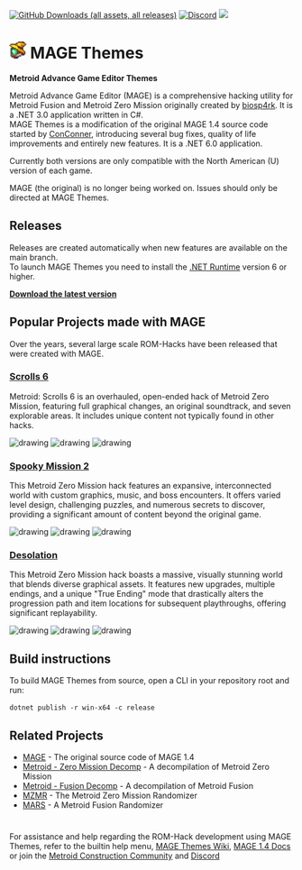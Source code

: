 [![GitHub Downloads (all assets, all releases)](https://img.shields.io/github/downloads/ConConner/MAGE-Themes/total?style=flat-square&color=%25232ea043&label=Downloads)](https://github.com/ConConner/MAGE-Themes/releases/latest)
[![Discord](https://img.shields.io/discord/675716572156788776?color=%2347a6ff&label=Dev.%20Discord&logo=Discord&logoColor=%23FFFFFF&style=flat-square)](https://discord.gg/YT6M2rAqqS) [![](https://img.shields.io/badge/Community-Metroid%20Construction-eb7f00?style=flat-square)](https://metroidconstruction.com/)

 # <img src="mage/Resources/Icons/mage.png" width="30"> MAGE Themes
 **Metroid Advance Game Editor Themes**

Metroid Advance Game Editor (MAGE) is a comprehensive hacking utility for Metroid Fusion and Metroid Zero Mission originally created by [biosp4rk](https://github.com/biosp4rk). It is a .NET 3.0 application written in C#.  
MAGE Themes is a modification of the original MAGE 1.4 source code started by [ConConner](https://github.com/ConConner), introducing several bug fixes, quality of life improvements and entirely new features. It is a .NET 6.0 application.

Currently both versions are only compatible with the North American (U) version of each game.

MAGE (the original) is no longer being worked on. Issues should only be directed at MAGE Themes.

## Releases
Releases are created automatically when new features are available on the main branch.  
To launch MAGE Themes you need to install the [.NET Runtime](https://dotnet.microsoft.com/en-us/download/dotnet/thank-you/runtime-desktop-9.0.8-windows-x64-installer) version 6 or higher.

**[Download the latest version](https://github.com/ConConner/MAGE-Themes/releases/latest)**

## Popular Projects made with MAGE
Over the years, several large scale ROM-Hacks have been released that were created with MAGE.

### [Scrolls 6](https://metroidconstruction.com/hack.php?id=635)
Metroid: Scrolls 6 is an overhauled, open-ended hack of Metroid Zero Mission, featuring full graphical changes, an original soundtrack, and seven explorable areas. It includes unique content not typically found in other hacks.

<img src="https://metroidconstruction.com//files/hacks/635/LnV7rv3.png" alt="drawing" width="240"/> <img src="https://metroidconstruction.com//files/hacks/635/5Tb0roy.png" alt="drawing" width="240"/> <img src="https://metroidconstruction.com//files/hacks/635/yiyQHQn.png" alt="drawing" width="240"/>

### [Spooky Mission 2](https://metroidconstruction.com/hack.php?id=667)
This Metroid Zero Mission hack features an expansive, interconnected world with custom graphics, music, and boss encounters. It offers varied level design, challenging puzzles, and numerous secrets to discover, providing a significant amount of content beyond the original game.

<img src="https://metroidconstruction.com//files/hacks/667/spider.png" alt="drawing" width="240"/> <img src="https://metroidconstruction.com//files/hacks/667/bone.png" alt="drawing" width="240"/> <img src="https://metroidconstruction.com//files/hacks/667/frozen.png" alt="drawing" width="240"/>

### [Desolation](https://metroidconstruction.com/hack.php?id=732)
This Metroid Zero Mission hack boasts a massive, visually stunning world that blends diverse graphical assets. It features new upgrades, multiple endings, and a unique "True Ending" mode that drastically alters the progression path and item locations for subsequent playthroughs, offering significant replayability.

<img src="https://metroidconstruction.com//files/hacks/732/Ozo2c7HTpGE4fbu.png" alt="drawing" width="240"/> <img src="https://metroidconstruction.com//files/hacks/732/2sBvrgSMYU5ciXE.png" alt="drawing" width="240"/> <img src="https://metroidconstruction.com//files/hacks/732/AIfY5W2kXKezC8i.png" alt="drawing" width="240"/>

## Build instructions
To build MAGE Themes from source, open a CLI in your repository root and run:
```
dotnet publish -r win-x64 -c release
```

## Related Projects
- [MAGE](https://github.com/biosp4rk/mage-old) - The original source code of MAGE 1.4
- [Metroid - Zero Mission Decomp](https://github.com/metroidret/mzm) - A decompilation of Metroid Zero Mission
- [Metroid - Fusion Decomp](https://github.com/metroidret/mf) - A decompilation of Metroid Fusion
- [MZMR](https://github.com/biosp4rk/mzmr) - The Metroid Zero Mission Randomizer
- [MARS](https://github.com/MetroidAdvRandomizerSystem) - A Metroid Fusion Randomizer

#

For assistance and help regarding the ROM-Hack development using MAGE Themes, refer to the builtin help menu, [MAGE Themes Wiki](https://github.com/ConConner/MAGE-Themes/wiki), [MAGE 1.4 Docs](https://labk.org/mage/doc.html) or join the [Metroid Construction Community](https://metroidconstruction.com/) and [Discord](https://discord.gg/xDwaaqa)
